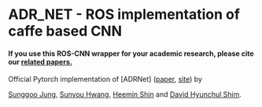 # ADR_NET - ROS implementation of caffe based CNN


#### If you use this ROS-CNN wrapper for your academic research, please cite our [related papers.](https://ieeexplore.ieee.org/abstract/document/8299437)

Official Pytorch implementation of [ADRNet] ([paper](https://ieeexplore.ieee.org/abstract/document/8299437), [site](https://sunyouh.github.io/projects/adr2017.html)) by

[Sunggoo Jung](https://www.linkedin.com/in/sunggoo-jung-82755b94/), [Sunyou Hwang](https://sunyouh.github.io/), [Heemin Shin]() and [David Hyunchul Shim](http://unmanned.kaist.ac.kr/#professor).
